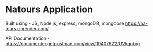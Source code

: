 # Natours Application

Built using - JS, Node.js, express, mongoDB, mongoose
https://na-tours.onrender.com/

API Documentation -
https://documenter.getpostman.com/view/19407622/UVkqqtvg
